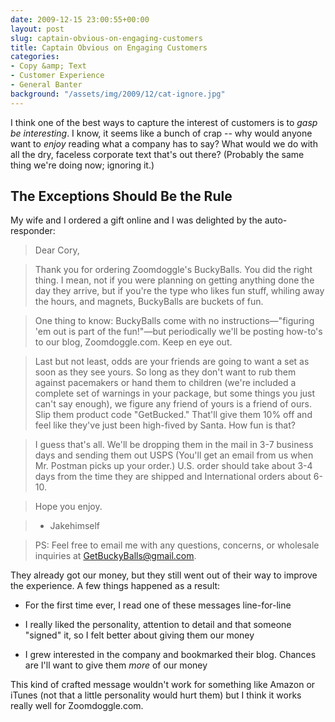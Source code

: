 ```yaml
---
date: 2009-12-15 23:00:55+00:00
layout: post
slug: captain-obvious-on-engaging-customers
title: Captain Obvious on Engaging Customers
categories:
- Copy &amp; Text
- Customer Experience
- General Banter
background: "/assets/img/2009/12/cat-ignore.jpg"
---
```


I think one of the best ways to capture the interest of customers is to *gasp* _be interesting_. I know, it seems like a bunch of crap -- why would anyone want to _enjoy_ reading what a company has to say? What would we do with all the dry, faceless corporate text that's out there? (Probably the same thing we're doing now; ignoring it.)


## The Exceptions Should Be the Rule


My wife and I ordered a gift online and I was delighted by the auto-responder:


> Dear Cory,

>Thank you for ordering Zoomdoggle's BuckyBalls. You did the right thing. I mean, not if you were planning on getting anything done the day they arrive, but if you're the type who likes fun stuff, whiling away the hours, and magnets, BuckyBalls are buckets of fun.

>One thing to know: BuckyBalls come with no instructions—"figuring 'em out is part of the fun!"—but periodically we'll be posting how-to's to our blog, Zoomdoggle.com. Keep en eye out.

>Last but not least, odds are your friends are going to want a set as soon as they see yours. So long as they don't want to rub them against pacemakers or hand them to children (we're included a complete set of warnings in your package, but some things you just can't say enough), we figure any friend of yours is a friend of ours. Slip them product code "GetBucked." That'll give them 10% off and feel like they've just been high-fived by Santa. How fun is that?

>I guess that's all. We'll be dropping them in the mail in 3-7 business days and sending them out USPS (You'll get an email from us when Mr. Postman picks up your order.) U.S. order should take about 3-4 days from the time they are shipped and International orders about 6-10.

>Hope you enjoy.

>- Jakehimself

>PS: Feel free to email me with any questions, concerns, or wholesale
inquiries at [GetBuckyBalls@gmail.com](mailto:GetBuckyBalls@gmail.com).


They already got our money, but they still went out of their way to improve the experience. A few things happened as a result:
	
  * For the first time ever, I read one of these messages line-for-line

	
  * I really liked the personality, attention to detail and that someone "signed" it, so I felt better about giving them our money

	
  * I grew interested in the company and bookmarked their blog. Chances are I'll want to give them _more_ of our money


This kind of crafted message wouldn't work for something like Amazon or iTunes (not that a little personality would hurt them) but I think it works really well for Zoomdoggle.com.
